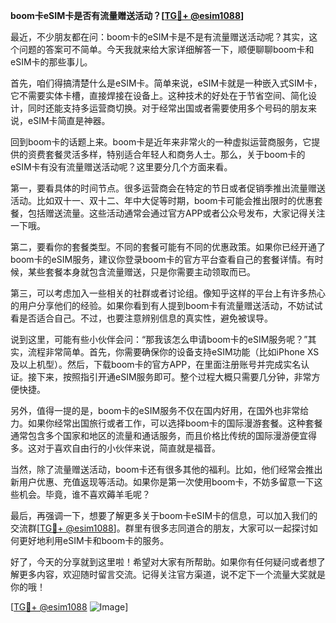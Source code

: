**boom卡eSIM卡是否有流量赠送活动？[[TG💪+ @esim1088](https://t.me/s/esim1088)]**

最近，不少朋友都在问：boom卡的eSIM卡是不是有流量赠送活动呢？其实，这个问题的答案可不简单。今天我就来给大家详细解答一下，顺便聊聊boom卡和eSIM卡的那些事儿。

首先，咱们得搞清楚什么是eSIM卡。简单来说，eSIM卡就是一种嵌入式SIM卡，它不需要实体卡槽，直接焊接在设备上。这种技术的好处在于节省空间、简化设计，同时还能支持多运营商切换。对于经常出国或者需要使用多个号码的朋友来说，eSIM卡简直是神器。

回到boom卡的话题上来。boom卡是近年来非常火的一种虚拟运营商服务，它提供的资费套餐灵活多样，特别适合年轻人和商务人士。那么，关于boom卡的eSIM卡有没有流量赠送活动呢？这里要分几个方面来看。

第一，要看具体的时间节点。很多运营商会在特定的节日或者促销季推出流量赠送活动。比如双十一、双十二、年中大促等时期，boom卡可能会推出限时的优惠套餐，包括赠送流量。这些活动通常会通过官方APP或者公众号发布，大家记得关注一下哦。

第二，要看你的套餐类型。不同的套餐可能有不同的优惠政策。如果你已经开通了boom卡的eSIM服务，建议你登录boom卡的官方平台查看自己的套餐详情。有时候，某些套餐本身就包含流量赠送，只是你需要主动领取而已。

第三，可以考虑加入一些相关的社群或者讨论组。像知乎这样的平台上有许多热心的用户分享他们的经验。如果你看到有人提到boom卡有流量赠送活动，不妨试试看是否适合自己。不过，也要注意辨别信息的真实性，避免被误导。

说到这里，可能有些小伙伴会问：“那我该怎么申请boom卡的eSIM服务呢？”其实，流程非常简单。首先，你需要确保你的设备支持eSIM功能（比如iPhone XS及以上机型）。然后，下载boom卡的官方APP，在里面注册账号并完成实名认证。接下来，按照指引开通eSIM服务即可。整个过程大概只需要几分钟，非常方便快捷。

另外，值得一提的是，boom卡的eSIM服务不仅在国内好用，在国外也非常给力。如果你经常出国旅行或者工作，可以选择boom卡的国际漫游套餐。这种套餐通常包含多个国家和地区的流量和通话服务，而且价格比传统的国际漫游便宜得多。这对于喜欢自由行的小伙伴来说，简直就是福音。

当然，除了流量赠送活动，boom卡还有很多其他的福利。比如，他们经常会推出新用户优惠、充值返现等活动。如果你是第一次使用boom卡，不妨多留意一下这些机会。毕竟，谁不喜欢薅羊毛呢？

最后，再强调一下，想要了解更多关于boom卡eSIM卡的信息，可以加入我们的交流群[[TG💪+ @esim1088](https://t.me/s/esim1088)]。群里有很多志同道合的朋友，大家可以一起探讨如何更好地利用eSIM卡和boom卡的服务。

好了，今天的分享就到这里啦！希望对大家有所帮助。如果你有任何疑问或者想了解更多内容，欢迎随时留言交流。记得关注官方渠道，说不定下一个流量大奖就是你的哦！

[[TG💪+ @esim1088](https://t.me/s/esim1088) ![Image](https://i.postimg.cc/4NQfJmqS/Snipaste-2025-05-13-00-14-12.png)]